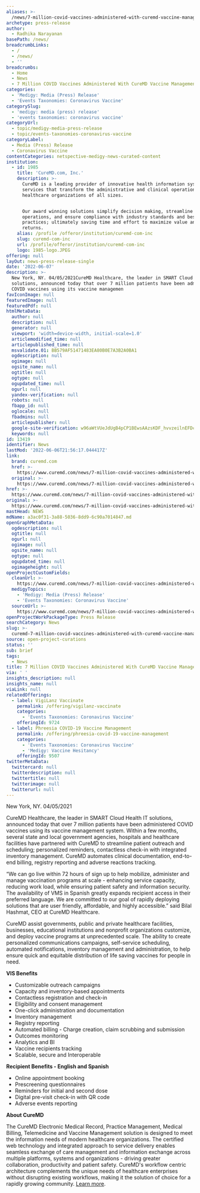 ```yaml
---
aliases: >-
  /news/7-million-covid-vaccines-administered-with-curemd-vaccine-management-system
archetype: press-release
author:
  - Radhika Narayanan
basePath: /news/
breadcrumbLinks:
  - /
  - /news/
  - ''
breadcrumbs:
  - Home
  - News
  - 7 Million COVID Vaccines Administered With CureMD Vaccine Management System
categories:
  - 'Medigy: Media (Press) Release'
  - 'Events Taxonomies: Coronavirus Vaccine'
categorySlug:
  - 'medigy: media (press) release'
  - 'events taxonomies: coronavirus vaccine'
categoryUrl:
  - topic/medigy-media-press-release
  - topic/events-taxonomies-coronavirus-vaccine
categoryLabel:
  - Media (Press) Release
  - Coronavirus Vaccine
contentCategories: netspective-medigy-news-curated-content
institution:
  - id: 1985
    title: 'CureMD.com, Inc.'
    description: >-
      CureMD is a leading provider of innovative health information systems and
      services that transform the administrative and clinical operations of
      healthcare organizations of all sizes.


      Our award winning solutions simplify decision making, streamline
      operations, and ensure compliance with industry standards and best
      practices; ultimately saving time and effort to maximize value and
      returns.
    alias: /profile /offeror/institution/curemd-com-inc
    slug: curemd-com-inc
    url: /profile/offeror/institution/curemd-com-inc
    logo: 1985-logo.JPEG
offering: null
layOut: news-press-release-single
date: '2022-06-07'
description: >-
  New York, NY. 04/05/2021CureMD Healthcare, the leader in SMART Cloud Health IT
  solutions, announced today that over 7 million patients have been administered
  COVID vaccines using its vaccine managemen
favIconImage: null
featuredImage: null
featuredPdf: null
htmlMetaData:
  author: null
  description: null
  generator: null
  viewport: 'width=device-width, initial-scale=1.0'
  articlemodified_time: null
  articlepublished_time: null
  msvalidate.01: BB579AF51471483EA80B0E7A3B2A0BA1
  ogdescription: null
  ogimage: null
  ogsite_name: null
  ogtitle: null
  ogtype: null
  ogupdated_time: null
  ogurl: null
  yandex-verification: null
  robots: null
  fbapp_id: null
  oglocale: null
  fbadmins: null
  articlepublisher: null
  google-site-verification: w96aWtVUeJdUgB4pCP1BEwsAAzsKDF_hvvzeilnEFDc
  keywords: null
id: 13419
identifier: News
lastMod: '2022-06-06T21:56:17.044417Z'
link:
  brand: curemd.com
  href: >-
    https://www.curemd.com/news/7-million-covid-vaccines-administered-with-curemd-vaccine-management-system.asp
  original: >-
    https://www.curemd.com/news/7-million-covid-vaccines-administered-with-curemd-vaccine-management-system.asp
href: >-
  https://www.curemd.com/news/7-million-covid-vaccines-administered-with-curemd-vaccine-management-system.asp
original: >-
  https://www.curemd.com/news/7-million-covid-vaccines-administered-with-curemd-vaccine-management-system.asp
mastHead: NEWS
mdName: a3ac0f31-3a88-5036-8dd9-6c90a7014847.md
openGraphMetaData:
  ogdescription: null
  ogtitle: null
  ogurl: null
  ogimage: null
  ogsite_name: null
  ogtype: null
  ogupdated_time: null
  ogimageheight: null
openProjectCustomFields:
  cleanUrl: >-
    https://www.curemd.com/news/7-million-covid-vaccines-administered-with-curemd-vaccine-management-system.asp
  medigyTopics:
    - 'Medigy: Media (Press) Release'
    - 'Events Taxonomies: Coronavirus Vaccine'
  sourceUrl: >-
    https://www.curemd.com/news/7-million-covid-vaccines-administered-with-curemd-vaccine-management-system.asp
openProjectWorkPackageType: Press Release
searchCategory: News
slug: >-
  curemd-7-million-covid-vaccines-administered-with-curemd-vaccine-management-system
source: open-project-curations
status: ''
sub: brief
tags:
  - News
title: 7 Million COVID Vaccines Administered With CureMD Vaccine Management System
via: ' '
insights_description: null
insights_name: null
viaLink: null
relatedOfferings:
  - label: VigiLanz Vaccinate
    permalink: /offering/vigilanz-vaccinate
    categories:
      - 'Events Taxonomies: Coronavirus Vaccine'
    offeringId: 9724
  - label: Phreesia COVID-19 Vaccine Management
    permalink: /offering/phreesia-covid-19-vaccine-management
    categories:
      - 'Events Taxonomies: Coronavirus Vaccine'
      - 'Medigy: Vaccine Hesitancy'
    offeringId: 9507
twitterMetaData:
  twittercard: null
  twitterdescription: null
  twittertitle: null
  twitterimage: null
  twitterurl: null
---
```

<p>New York, NY. 04/05/2021</p><p>CureMD Healthcare, the leader in SMART Cloud Health IT solutions, announced today that over 7 million patients have been administered COVID vaccines using its vaccine management system. Within a few months, several state and local government agencies, hospitals and healthcare facilities have partnered with CureMD to streamline patient outreach and scheduling; personalized reminders, contactless check-in with integrated inventory management. CureMD automates clinical documentation, end-to-end billing, registry reporting and adverse reactions tracking.</p><p>“We can go live within 72 hours of sign up to help mobilize, administer and manage vaccination programs at scale - enhancing service capacity, reducing work load, while ensuring patient safety and information security. The availability of VMS in Spanish greatly expands recipient access in their preferred language. We are committed to our goal of rapidly deploying solutions that are user friendly, affordable, and highly accessible.” said Bilal Hashmat, CEO at CureMD Healthcare.</p><p>CureMD assist governments, public and private healthcare facilities, businesses, educational institutions and nonprofit organizations customize, and deploy vaccine programs at unprecedented scale. The ability to create personalized communications campaigns, self-service scheduling, automated notifications, inventory management and administration, to help ensure quick and equitable distribution of life saving vaccines for people in need.</p><p><strong>VIS Benefits</strong></p><ul><li>Customizable outreach campaigns</li><li>Capacity and inventory-based appointments</li><li>Contactless registration and check-in</li><li>Eligibility and consent management</li><li>One-click administration and documentation</li><li>Inventory management</li><li>Registry reporting</li><li>Automated billing - Charge creation, claim scrubbing and submission</li><li>Outcomes monitoring</li><li>Analytics and BI</li><li>Vaccine recipients tracking</li><li>Scalable, secure and Interoperable</li></ul><p><strong>Recipient Benefits - English and Spanish</strong></p><ul><li>Online appointment booking</li><li>Prescreening questionnaires</li><li>Reminders for initial and second dose</li><li>Digital pre-visit check-in with QR code</li><li>Adverse events reporting</li></ul><p><strong>About CureMD</strong></p><p>The CureMD Electronic Medical Record, Practice Management, Medical Billing, Telemedicine and Vaccine Management solution is designed to meet the information needs of modern healthcare organizations. The certified web technology and integrated approach to service delivery enables seamless exchange of care management and information exchange across multiple platforms, systems and organizations - driving greater collaboration, productivity and patient safety. CureMD's workflow centric architecture complements the unique needs of healthcare enterprises without disrupting existing workflows, making it the solution of choice for a rapidly growing community. <a href="https://www.curemd.com/vaccine-management-system.asp">Learn more</a>.</p>